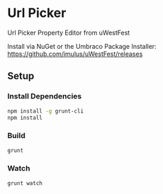 # Url Picker

Url Picker Property Editor from uWestFest

Install via NuGet or the Umbraco Package Installer: https://github.com/imulus/uWestFest/releases

## Setup

### Install Dependencies

```bash
npm install -g grunt-cli
npm install
```

### Build

```bash
grunt
```

### Watch

```bash
grunt watch
```

